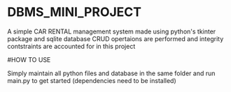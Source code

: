 # DBMS_MINI_PROJECT

A simple CAR RENTAL management system made using python's tkinter package and sqlite database
CRUD opertaions are performed and integrity contstraints are accounted for in this project

#HOW TO USE

Simply maintain all python files and database in the same folder and run main.py to get started (dependencies need to be installed)
